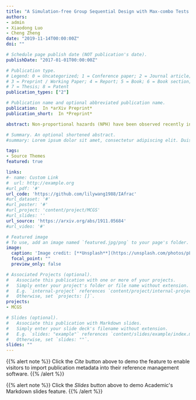 ```yaml
---
title: "A Simulation-free Group Sequential Design with Max-combo Tests in the Presence of Non-proportional Hazards"
authors:
- admin
- Xiaodong Luo
- Cheng Zheng
date: "2019-11-14T00:00:00Z"
doi: ""

# Schedule page publish date (NOT publication's date).
publishDate: "2017-01-01T00:00:00Z"

# Publication type.
# Legend: 0 = Uncategorized; 1 = Conference paper; 2 = Journal article;
# 3 = Preprint / Working Paper; 4 = Report; 5 = Book; 6 = Book section;
# 7 = Thesis; 8 = Patent
publication_types: ["2"]

# Publication name and optional abbreviated publication name.
publication:  In *arXiv Preprint* 
publication_short:  In *Preprint* 

abstract: Non-proportional hazards (NPH) have been observed recently in many immuno-oncology clinical trials. Weighted log-rank tests (WLRT) with suitably chosen weights can be used to improve the power of detecting the difference of the two survival curves in the presence of NPH. However, it is not easy to choose a proper WLRT in practice when both robustness and efficiency are considered. A versatile maxcombo test was proposed to achieve the balance of robustness and efficiency and has received increasing attentions in both methodology development and application. However, survival trials often warrant interim analyses due to its high cost and long duration. The integration and application of maxcombo tests in interim analyses often require extensive simulation studies. In this paper, we propose a simulation-free approach for group sequential design with maxcombo test in survival trials. The simulation results support that the proposed approaches successfully control both the type I error rate and offer great accuracy and flexibility in estimating sample sizes, at the expense of light computation burden. Notably, our methods display a strong robustness towards various model misspecifications, and have been implemented in an R package for free access online.

# Summary. An optional shortened abstract.
#summary: Lorem ipsum dolor sit amet, consectetur adipiscing elit. Duis posuere tellus ac #convallis placerat. Proin tincidunt magna sed ex sollicitudin condimentum.

tags:
- Source Themes
featured: true

links:
#- name: Custom Link
#  url: http://example.org
#url_pdf: '#'
url_code: 'https://github.com/lilywang1988/IAfrac'
#url_dataset: '#'
#url_poster: '#'
#url_project: 'content/project/MCGS'
#url_slides: ''
url_source: 'https://arxiv.org/abs/1911.05684'
#url_video: '#'

# Featured image
# To use, add an image named `featured.jpg/png` to your page's folder. 
image:
  caption: 'Image credit: [**Unsplash**](https://unsplash.com/photos/pLCdAaMFLTE)'
  focal_point: ""
  preview_only: false

# Associated Projects (optional).
#   Associate this publication with one or more of your projects.
#   Simply enter your project's folder or file name without extension.
#   E.g. `internal-project` references `content/project/internal-project/index.md`.
#   Otherwise, set `projects: []`.
projects:
- MCGS

# Slides (optional).
#   Associate this publication with Markdown slides.
#   Simply enter your slide deck's filename without extension.
#   E.g. `slides: "example"` references `content/slides/example/index.md`.
#   Otherwise, set `slides: ""`.
slides: ""
---
```


{{% alert note %}}
Click the *Cite* button above to demo the feature to enable visitors to import publication metadata into their reference management software.
{{% /alert %}}

{{% alert note %}}
Click the *Slides* button above to demo Academic's Markdown slides feature.
{{% /alert %}}


